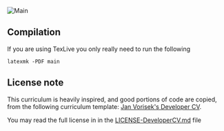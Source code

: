 ![Main](https://github.com/LLoyderino/Curriculum-Vitae/actions/workflows/build-cv.yml/badge.svg)

## Compilation
If you are using TexLive you only really need to run the following
```
latexmk -PDF main
```

## License note
This curriculum is heavily inspired, and good portions of code are copied, from the following curriculum template: [Jan Vorisek's Developer CV](https://www.latextemplates.com/template/developer-cv).

You may read the full license in in the [LICENSE-DeveloperCV.md](https://github.com/LLoyderino/Curriculum-Vitae/blob/main/LICENSE-DeveloperCV.md) file
